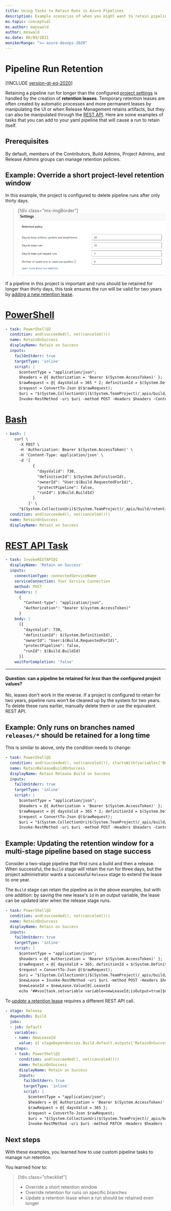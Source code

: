 ```yaml
---
title: Using Tasks to Retain Runs in Azure Pipelines
description: Example scenarios of when you might want to retain pipeline runs from within the pipeline.
ms.topic: conceptual
ms.author: maoswald
author: moswald
ms.date: 06/09/2021
monikerRange: ">= azure-devops-2020"
---
```


# Pipeline Run Retention

[!INCLUDE [version-gt-eq-2020](../../includes/version-gt-eq-2020.md)]

Retaining a pipeline run for longer than the configured [project settings](../policies/retention.md) is handled by the creation of **retention leases**. Temporary retention leases are often created by automatic processes and more permanent leases by manipulating the UI or when Release Management retains artifacts, but they can also be manipulated through the [REST API](/rest/api/azure/devops/build/leases). Here are some examples of tasks that you can add to your yaml pipeline that will cause a run to retain itself.

## Prerequisites

By default, members of the Contributors, Build Admins, Project Admins, and Release Admins groups can manage retention policies.

## Example: Override a short project-level retention window

In this example, the project is configured to delete pipeline runs after only thirty days.

> [!div class="mx-imgBorder"]
> ![Example 1: project settings retention policies](media/retention/example-policies-short.png)

If a pipeline in this project is important and runs should be retained for longer than thirty days, this task ensures the run will be valid for two years by [adding a new retention lease](/rest/api/azure/devops/build/leases/add).

# [PowerShell](#tab/powershell)

```yaml
- task: PowerShell@2
  condition: and(succeeded(), not(canceled()))
  name: RetainOnSuccess
  displayName: Retain on Success
  inputs:
    failOnStderr: true
    targetType: 'inline'
    script: |
      $contentType = "application/json";
      $headers = @{ Authorization = 'Bearer $(System.AccessToken)' };
      $rawRequest = @{ daysValid = 365 * 2; definitionId = $(System.DefinitionId); ownerId = 'User:$(Build.RequestedForId)'; protectPipeline = $false; runId = $(Build.BuildId) };
      $request = ConvertTo-Json @($rawRequest);
      $uri = "$(System.CollectionUri)$(System.TeamProject)/_apis/build/retention/leases?api-version=6.0-preview.1";
      Invoke-RestMethod -uri $uri -method POST -Headers $headers -ContentType $contentType -Body $request;
```

# [Bash](#tab/cli)

```yaml
- bash: |
    curl \
      -X POST \
      -H 'Authorization: Bearer $(System.AccessToken)' \
      -H 'Content-Type: application/json' \
      -d '[
            {
              "daysValid": 730,
              "definitionId": $(System.DefinitionId),
              "ownerId": "User:$(Build.RequestedForId)",
              "protectPipeline": false,
              "runId": $(Build.BuildId)
            }
          ]' \
      "$(System.CollectionUri)$(System.TeamProject)/_apis/build/retention/leases?api-version=6.0-preview.1"
  condition: and(succeeded(), not(canceled()))
  name: RetainOnSuccess
  displayName: Retain on Success
```

# [REST API Task](#tab/task)

```yaml
- task: InvokeRESTAPI@1
  displayName: 'Retain on Success'
  inputs:
    connectionType: connectedServiceName
    serviceConnection: Your Service Connection
    method: POST
    headers: |
      {
        "Content-type": "application/json",
        "Authorization": "bearer $(system.AccessToken)"
      }
    body: |
      [{
        "daysValid": 730,
        "definitionId": $(System.DefinitionId),
        "ownerId": "User:$(Build.RequestedForId)",
        "protectPipeline": false,
        "runId": $(Build.BuildId)
      }]
    waitForCompletion: 'false'
```
* * *

#### Question: can a pipeline be retained for _less_ than the configured project values?

No, leases don't work in the reverse. If a project is configured to retain for two years, pipeline runs won't be cleaned up by the system for two years. To delete these runs earlier, manually delete them or use the equivalent REST API.

## Example: Only runs on branches named `releases/*` should be retained for a long time

This is similar to above, only the condition needs to change:

```yaml
- task: PowerShell@2
  condition: and(succeeded(), not(canceled()), startsWith(variables['Build.SourceBranchName'], 'releases/'))
  name: RetainReleaseBuildOnSuccess
  displayName: Retain Release Build on Success
  inputs:
    failOnStderr: true
    targetType: 'inline'
    script: |
      $contentType = "application/json";
      $headers = @{ Authorization = 'Bearer $(System.AccessToken)' };
      $rawRequest = @{ daysValid = 365 * 2; definitionId = $(System.DefinitionId); ownerId = 'User:$(Build.RequestedForId)'; protectPipeline = $false; runId = $(Build.BuildId) };
      $request = ConvertTo-Json @($rawRequest);
      $uri = "$(System.CollectionUri)$(System.TeamProject)/_apis/build/retention/leases?api-version=6.0-preview.1";
      Invoke-RestMethod -uri $uri -method POST -Headers $headers -ContentType $contentType -Body $request;
```

## Example: Updating the retention window for a multi-stage pipeline based on stage success

Consider a two-stage pipeline that first runs a build and then a release. When successful, the `Build` stage will retain the run for three days, but the project administrator wants a successful `Release` stage to extend the lease to one year.

The `Build` stage can retain the pipeline as in the above examples, but with one addition: by saving the new lease's `Id` in an output variable, the lease can be updated later when the release stage runs.

```yaml
- task: PowerShell@2
  condition: and(succeeded(), not(canceled()))
  name: RetainOnSuccess
  displayName: Retain on Success
  inputs:
    failOnStderr: true
    targetType: 'inline'
    script: |
      $contentType = "application/json";
      $headers = @{ Authorization = 'Bearer $(System.AccessToken)' };
      $rawRequest = @{ daysValid = 365; definitionId = $(System.DefinitionId); ownerId = 'User:$(Build.RequestedForId)'; protectPipeline = $false; runId = $(Build.BuildId) };
      $request = ConvertTo-Json @($rawRequest);
      $uri = "$(System.CollectionUri)$(System.TeamProject)/_apis/build/retention/leases?api-version=6.0-preview.1";
      $newLease = Invoke-RestMethod -uri $uri -method POST -Headers $headers -ContentType $contentType -Body $request;
      $newLeaseId = $newLease.Value[0].LeaseId
      echo "##vso[task.setvariable variable=newLeaseId;isOutput=true]$newLeaseId";
```

To [_update_ a retention lease](/rest/api/azure/devops/build/leases/update) requires a different REST API call.

```yaml
- stage: Release
  dependsOn: Build
  jobs:
  - job: default
    variables:
    - name: NewLeaseId
      value: $[ stageDependencies.Build.default.outputs['RetainOnSuccess.newLeaseId']]
    steps:
    - task: PowerShell@2
      condition: and(succeeded(), not(canceled()))
      name: RetainOnSuccess
      displayName: Retain on Success
      inputs:
        failOnStderr: true
        targetType: 'inline'
        script: |
          $contentType = "application/json";
          $headers = @{ Authorization = 'Bearer $(System.AccessToken)' };
          $rawRequest = @{ daysValid = 365 };
          $request = ConvertTo-Json $rawRequest;
          $uri = "$(System.CollectionUri)$(System.TeamProject)/_apis/build/retention/leases/$newLeaseId?api-version=7.1-preview.2";
          Invoke-RestMethod -uri $uri -method PATCH -Headers $headers -ContentType $contentType -Body $request;
```

## Next steps

With these examples, you learned how to use custom pipeline tasks to manage run retention.

You learned how to:

> [!div class="checklist"]
>
> - Override a short retention window
> - Override retention for runs on specific branches
> - Update a retention lease when a run should be retained even longer

